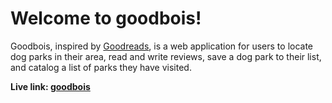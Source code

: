 # Welcome to goodbois!
Goodbois, inspired by <a href="https://www.goodreads.com/" target="_blank">Goodreads</a>, is a web application for users to locate dog parks in their area, read and write reviews, save a dog park to their list, and catalog a list of parks they have visited.

<b>Live link<b>: <a href="https://aa-goodbois.herokuapp.com/" target="_blank">goodbois</a>
